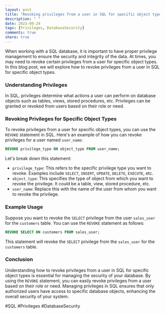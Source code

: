 ```yaml
---
layout: post
title: "Revoking privileges from a user in SQL for specific object types"
description: " "
date: 2023-09-24
tags: [Privileges, DatabaseSecurity]
comments: true
share: true
---
```


When working with a SQL database, it is important to have proper privilege management to ensure the security and integrity of the data. At times, you may need to revoke certain privileges from a user for specific object types. In this blog post, we will explore how to revoke privileges from a user in SQL for specific object types.

### Understanding Privileges

In SQL, privileges determine what actions a user can perform on database objects such as tables, views, stored procedures, etc. Privileges can be granted or revoked from users based on their role or need.

### Revoking Privileges for Specific Object Types

To revoke privileges from a user for specific object types, you can use the `REVOKE` statement in SQL. Here's an example of how you can revoke privileges for a user named `user_name`:

```sql
REVOKE privilege_type ON object_type FROM user_name;
```

Let's break down this statement:

- `privilege_type`: This refers to the specific privilege type you want to revoke. Examples include `SELECT`, `INSERT`, `UPDATE`, `DELETE`, `EXECUTE`, etc.
- `object_type`: This specifies the type of object from which you want to revoke the privilege. It could be a table, view, stored procedure, etc.
- `user_name`: Replace this with the name of the user from whom you want to revoke the privilege.

### Example Usage

Suppose you want to revoke the `SELECT` privilege from the user `sales_user` for the `customers` table. You can use the `REVOKE` statement as follows:

```sql
REVOKE SELECT ON customers FROM sales_user;
```

This statement will revoke the `SELECT` privilege from the `sales_user` for the `customers` table.

### Conclusion

Understanding how to revoke privileges from a user in SQL for specific object types is essential for managing the security of your database. By using the `REVOKE` statement, you can easily revoke privileges from a user based on their role or need. Managing privileges in SQL ensures that only authorized users have access to specific database objects, enhancing the overall security of your system.

#SQL #Privileges #DatabaseSecurity